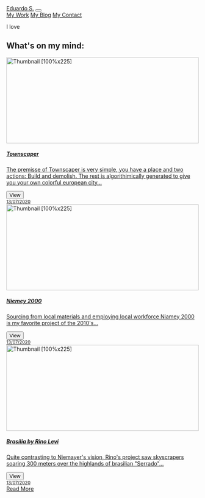 <!DOCTYPE html>
<html lang="en" dir="ltr">

<head>
  <meta charset="utf-8">
  <title>Eduardo S</title>
  <link rel="stylesheet" href="https://stackpath.bootstrapcdn.com/bootstrap/4.5.0/css/bootstrap.min.css" integrity="sha384-9aIt2nRpC12Uk9gS9baDl411NQApFmC26EwAOH8WgZl5MYYxFfc+NcPb1dKGj7Sk" crossorigin="anonymous">
  <link rel="stylesheet" href="css/master.css">
  <link href="https://fonts.googleapis.com/css2?family=Abril+Fatface&family=Quicksand:wght@700&family=Roboto+Slab&display=swap" rel="stylesheet">
</head>

<body>
  <!-- navbar beginning -->
  <nav class="navbar navbar-expand-lg navbar-light">
    <a class="navbar-brand" href="index.html">Eduardo S.</a>
    <button class="navbar-toggler" type="button" data-toggle="collapse" data-target="#navbarNavAltMarkup" aria-controls="navbarNavAltMarkup" aria-expanded="false" aria-label="Toggle navigation">
      <span class="navbar-toggler-icon"></span>
    </button>
    <div class="collapse navbar-collapse" id="navbarNavAltMarkup">
      <div class="navbar-nav">
        <!-- <a class="nav-item nav-link active" href="#">Me <span class="sr-only">(current)</span></a> -->
        <a class="nav-item nav-link" href="#">My Work</a>
        <a class="nav-item nav-link" href="blog.html">My Blog</a>
        <a class="nav-item nav-link disabled" href="#">My Contact</a>
      </div>
    </div>
  </nav>
  <!-- navbar ending -->
  <div class="row">
    <div class="col-md-12 titlecard">
      <p>I love <span class="typed-text"></span><span class="cursor">&nbsp;</span></p>
    </div>
  </div>
  <!-- h2 to introduce the cards -->
  <h2 id="whatsonmymind">What's on my mind:</h2>
  <!-- cards -->
  <div class="album py-5">
    <div class="container">
      <div class="row">
        <div class="col-md-4">
          <div class="card mb-4 box-shadow">
            <a href="https://store.steampowered.com/app/1291340/Townscaper/">
              <img class="card-img-top" data-src="holder.js/100px225?theme=thumb&amp;bg=55595c&amp;fg=eceeef&amp;text=Thumbnail" alt="Thumbnail [100%x225]"
                src="https://steamcdn-a.akamaihd.net/steam/apps/1291340/ss_23017d1b31ca7ba6356fc94c86d8650e793eb25b.1920x1080.jpg?t=1593531506" data-holder-rendered="true" style="height: 225px; width: 100%; display: block;">
              <div class="card-body">
                <h5 class="card-title">Townscaper</h5>
                <p class="card-text fading">The premisse of Townscaper is very simple, you have a place and two actions: Build and demolish. The rest is algorithimically generated to give you your own colorful european city...</p>
                <div class="d-flex justify-content-between align-items-center">
                  <div class="btn-group">
                    <button type="button" class="btn btn-sm btn-outline-secondary">View</button>
                  </div>
                  <small class="text-muted">13/07/2020</small>
                </div>
              </div>
            </a>
          </div>
        </div>
        <div class="col-md-4">
          <div class="card mb-4 box-shadow">
            <a href="https://store.steampowered.com/app/1291340/Townscaper/">
              <img class="card-img-top" data-src="holder.js/100px225?theme=thumb&amp;bg=55595c&amp;fg=eceeef&amp;text=Thumbnail" alt="Thumbnail [100%x225]"
                src="https://images.adsttc.com/media/images/596b/a7ff/b22e/38cf/d400/01fc/slideshow/East_entry%C2%A9united4design.jpg?1500227571" data-holder-rendered="true" style="height: 225px; width: 100%; display: block;">
              <div class="card-body">
                <h5 class="card-title">Niemey 2000</h5>
                <p class="card-text fading">Sourcing from local materials and employing local workforce Niamey 2000 is my favorite project of the 2010's...</p>
                <div class="d-flex justify-content-between align-items-center">
                  <div class="btn-group">
                    <button type="button" class="btn btn-sm btn-outline-secondary">View</button>
                  </div>
                  <small class="text-muted">13/07/2020</small>
                </div>
              </div>
            </a>
          </div>
        </div>
        <div class="col-md-4">
          <div class="card mb-4 box-shadow">
            <a href="https://store.steampowered.com/app/1291340/Townscaper/">
              <img class="card-img-top" data-src="holder.js/100px225?theme=thumb&amp;bg=55595c&amp;fg=eceeef&amp;text=Thumbnail" alt="Thumbnail [100%x225]"
                src="https://images.adsttc.com/media/images/526d/d237/e8e4/4ef4/c200/058c/slideshow/figura_1.jpg?1382928941" data-holder-rendered="true" style="height: 225px; width: 100%; display: block;">
              <div class="card-body">
                <h5 class="card-title">Brasília by Rino Levi</h5>
                <p class="card-text fading">Quite contrasting to Niemayer's vision, Rino's project saw skyscrapers soaring 300 meters over the highlands of brasilian "Serrado"...</p>
                <div class="d-flex justify-content-between align-items-center">
                  <div class="btn-group">
                    <button type="button" class="btn btn-sm btn-outline-secondary">View</button>
                  </div>
                  <small class="text-muted">13/07/2020</small>
                </div>
              </div>
            </a>
          </div>
        </div>
      </div>
      <nav class="navbar navbar-light justify-content-between">
        <span></span>
        <a class="btn btn-outline-dark" href="https://store.steampowered.com/app/1291340/Townscaper/" role="button">Read More</a>
        </form>
      </nav>
    </div>
  </div>
  <!-- Script for the changing titlecard -->
  <script type="text/javascript" src="js/titlecard.js"></script>
  <!-- script for 3d model -->
  <script type="text/javascript" src="js/three.js"></script>
  <script type="text/javascript" scr="js/GLTFLoader.js"></script>
  <script type="text/javascript"  src="js/threesettings.js"></script>
</body>

</html>

<!-- this is a new card for a new post -->
<!--
<div class="col-md-4">
  <div class="card mb-4 box-shadow">
    <a href="https://store.steampowered.com/app/1291340/Townscaper/">
      <img class="card-img-top" data-src="holder.js/100px225?theme=thumb&amp;bg=55595c&amp;fg=eceeef&amp;text=Thumbnail" alt="Thumbnail [100%x225]"
        src="https://steamcdn-a.akamaihd.net/steam/apps/1291340/ss_23017d1b31ca7ba6356fc94c86d8650e793eb25b.1920x1080.jpg?t=1593531506" data-holder-rendered="true" style="height: 225px; width: 100%; display: block;">
      <div class="card-body">
        <h5 class="card-title">Townscaper</h5>
        <p class="card-text fading">The premisse of Townscaper is very simple, you have a place and two actions: Build and demolish. The rest is algorithimically generated to give you your own colorful european city...</p>
        <div class="d-flex justify-content-between align-items-center">
          <div class="btn-group">
            <button type="button" class="btn btn-sm btn-outline-secondary">View</button>
          </div>
          <small class="text-muted">13/07/2020</small>
        </div>
      </div>
    </a>
  </div>
</div>
-->
